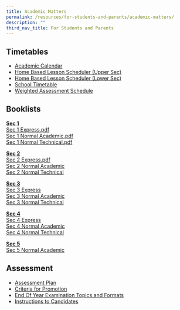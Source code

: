 ```yaml
---
title: Academic Matters
permalink: /resources/for-students-and-parents/academic-matters/
description: ""
third_nav_title: For Students and Parents
---
```

Timetables
----------

*   [Academic Calendar](https://calendar.google.com/calendar/u/0/embed?src=c_k7p87vuspth3eedj4n2mair55g@group.calendar.google.com&amp;ctz=Asia/Singapore)
*   [Home Based Lesson Scheduler (Upper Sec)](https://docs.google.com/spreadsheets/d/1x1Cezpsez216UctPwE2lLGUA4oqZyoGbWNltjtOAcDs/edit?usp=sharing)
*   [Home Based Lesson Scheduler (Lower Sec)](https://docs.google.com/spreadsheets/d/1HHoS_7IaTD-gqG91jqGgc60Ehn3MhNJgcfSlF7uHAAs/edit?usp=sharing)
*   [School Timetable](/resources/students/timetables/school-timetable/)
*   [Weighted Assessment Schedule](https://docs.google.com/spreadsheets/d/1S7lChpa_rMRRRJwkNGCqUNMqqJzcWTRenVWWpUSvCEc/edit#gid=1582931388)

Booklists
----------

**<u>Sec 1</u>**  
[Sec 1 Express.pdf](/files/Booklist/2023/Sec%201%20Express.pdf)<br>
[Sec 1 Normal Academic.pdf](/files/Booklist/2023/Sec%201%20Normal%20Academic.pdf)<br>
[Sec 1 Normal Technical.pdf](/files/Booklist/2023/Sec%201%20Normal%20Technical.pdf)

**<u>Sec 2</u>** <br>
[Sec 2 Express.pdf](/files/Booklist/2023/Sec%202%20Express.pdf)<br>
[Sec 2 Normal Academic](/files/Booklist/2023/Sec%202%20Normal%20Academic.pdf)<br>
[Sec 2 Normal Technical](/files/Booklist/2023/Sec%202%20Normal%20Technical.pdf)

  
**<u>Sec 3</u>** <br>
[Sec 3 Express](/files/Booklist/2023/Sec%203%20Express.pdf)<br>
[Sec 3 Normal Academic](/files/Booklist/2023/Sec%203%20Normal%20Academic.pdf)<br>
[Sec 3 Normal Technical](/files/Booklist/2023/Sec%203%20Normal%20Technical.pdf)
  
**<u>Sec 4</u>** <br>
[Sec 4 Express](/files/Booklist/2023/Sec%204%20Express.pdf)<br>
[Sec 4 Normal Academic](/files/Booklist/2023/Sec%204%20Normal%20Academic.pdf)<br>
[Sec 4 Normal Technical](/files/Booklist/2023/Sec%204%20Normal%20Technical.pdf)
  
**<u>Sec 5</u>** <br>
[Sec 5 Normal Academic](/files/Booklist/2023/Sec%205%20Normal%20Academic.pdf)

Assessment
----------

*   [Assessment Plan](/resources/students/assessment/assessment-plan-2021/)
*   [Criteria for Promotion](/resources/students/assessment/criteria-for-promotion/)
*  [End Of Year Examination Topics and Formats](/resources/students/assessment/end-of-year-examination-topics-and-formats/)
*   [Instructions to Candidates](/resources/students/assessment/instructions-to-candidates/)